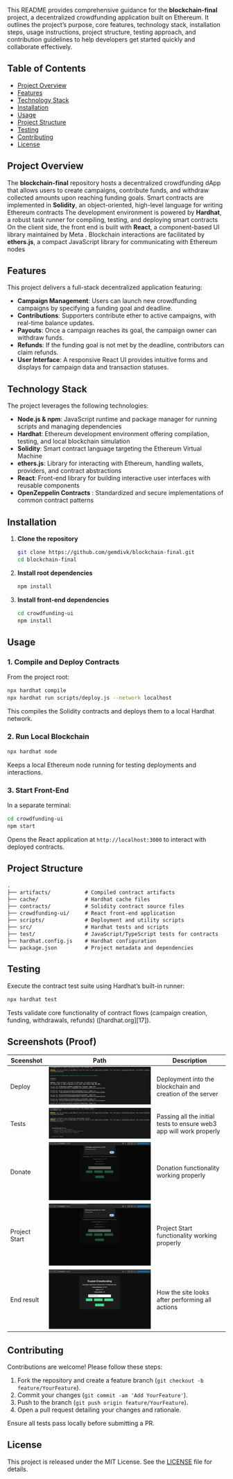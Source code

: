 This README provides comprehensive guidance for the **blockchain-final** project, a decentralized crowdfunding application built on Ethereum. It outlines the project’s purpose, core features, technology stack, installation steps, usage instructions, project structure, testing approach, and contribution guidelines to help developers get started quickly and collaborate effectively.

## Table of Contents

* [Project Overview](#project-overview)
* [Features](#features)
* [Technology Stack](#technology-stack)
* [Installation](#installation)
* [Usage](#usage)
* [Project Structure](#project-structure)
* [Testing](#testing)
* [Contributing](#contributing)
* [License](#license)

## Project Overview

The **blockchain-final** repository hosts a decentralized crowdfunding dApp that allows users to create campaigns, contribute funds, and withdraw collected amounts upon reaching funding goals. Smart contracts are implemented in **Solidity**, an object-oriented, high-level language for writing Ethereum contracts  The development environment is powered by **Hardhat**, a robust task runner for compiling, testing, and deploying smart contracts  On the client side, the front end is built with **React**, a component-based UI library maintained by Meta . Blockchain interactions are facilitated by **ethers.js**, a compact JavaScript library for communicating with Ethereum nodes

## Features

This project delivers a full-stack decentralized application featuring:

* **Campaign Management**: Users can launch new crowdfunding campaigns by specifying a funding goal and deadline.
* **Contributions**: Supporters contribute ether to active campaigns, with real-time balance updates.
* **Payouts**: Once a campaign reaches its goal, the campaign owner can withdraw funds.
* **Refunds**: If the funding goal is not met by the deadline, contributors can claim refunds.
* **User Interface**: A responsive React UI provides intuitive forms and displays for campaign data and transaction statuses.

## Technology Stack

The project leverages the following technologies:

* **Node.js & npm**: JavaScript runtime and package manager for running scripts and managing dependencies 
* **Hardhat**: Ethereum development environment offering compilation, testing, and local blockchain simulation
* **Solidity**: Smart contract language targeting the Ethereum Virtual Machine 
* **ethers.js**: Library for interacting with Ethereum, handling wallets, providers, and contract abstractions
* **React**: Front-end library for building interactive user interfaces with reusable components 
* **OpenZeppelin Contracts** : Standardized and secure implementations of common contract patterns

## Installation

1. **Clone the repository**

   ```bash
   git clone https://github.com/gemdivk/blockchain-final.git
   cd blockchain-final
   ```
2. **Install root dependencies**

   ```bash
   npm install
   ```
3. **Install front-end dependencies**

   ```bash
   cd crowdfunding-ui
   npm install
   ```

## Usage

### 1. Compile and Deploy Contracts

From the project root:

```bash
npx hardhat compile
npx hardhat run scripts/deploy.js --network localhost
```

This compiles the Solidity contracts and deploys them to a local Hardhat network.

### 2. Run Local Blockchain

```bash
npx hardhat node
```

Keeps a local Ethereum node running for testing deployments and interactions.

### 3. Start Front-End

In a separate terminal:

```bash
cd crowdfunding-ui
npm start
```

Opens the React application at `http://localhost:3000` to interact with deployed contracts.

## Project Structure

```
.
├── artifacts/           # Compiled contract artifacts
├── cache/               # Hardhat cache files
├── contracts/           # Solidity contract source files
├── crowdfunding-ui/     # React front-end application
├── scripts/             # Deployment and utility scripts
├── src/                 # Hardhat tests and scripts
├── test/                # JavaScript/TypeScript tests for contracts
├── hardhat.config.js    # Hardhat configuration
└── package.json         # Project metadata and dependencies
```

## Testing

Execute the contract test suite using Hardhat’s built-in runner:

```bash
npx hardhat test
```

Tests validate core functionality of contract flows (campaign creation, funding, withdrawals, refunds) ([hardhat.org][17]).

## Screenshots (Proof)

| Sceenshot | Path | Description |
|-|-|-|
| Deploy | ![screen](screenshots/deploy.jpg)| Deployment into the blockchain and creation of the server |
| Tests  | ![screen](screenshots/tests.jpg) | Passing all the initial tests to ensure web3 app will work properly |
| Donate | ![screen](screenshots/donate.jpg) | Donation functionality working properly |
| Project Start | ![screen](screenshots/marking.jpg) | Project Start functionality working properly |
| End result | ![screen](screenshots/final.jpg) | How the site looks after performing all actions |

## Contributing

Contributions are welcome! Please follow these steps:

1. Fork the repository and create a feature branch (`git checkout -b feature/YourFeature`).
2. Commit your changes (`git commit -am 'Add YourFeature'`).
3. Push to the branch (`git push origin feature/YourFeature`).
4. Open a pull request detailing your changes and rationale.

Ensure all tests pass locally before submitting a PR.

## License

This project is released under the MIT License. See the [LICENSE](LICENSE) file for details.